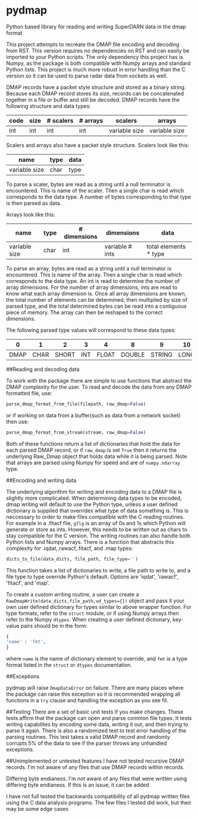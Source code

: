 # pydmap
Python based library for reading and writing SuperDARN data in the dmap format


This project attempts to recreate the DMAP file encoding and decoding from RST. This version requires no dependencies on RST and can easily be imported to your Python scripts. The only dependency this project has is Numpy, as the package is both compatible with Numpy arrays and standard Python lists. This project is much more robust in error handling than the C version so it can be used to parse radar data from sockets as well.

DMAP records have a packet style structure and stored as a binary string. Because each DMAP record stores its size, records can be concatenated together in a file or buffer and still be decoded. DMAP records have the following structure and data types:

code | size |  # scalers | # arrays | scalers | arrays 
---- | ---- | ---------- | -------- | ------- | ------
int  | int  | int        | int      | variable size | variable size

Scalers and arrays also have a packet style structure. Scalers look like this:

name | type | data
---- | ---- | ----
variable size | char | type

To parse a scaler, bytes are read as a string until a null terminator is encountered. This is name of the scaler. Then a single char is read which corresponds to the data type. A number of bytes corresponding to that type is then parsed as data.

Arrays look like this:

name | type | # dimensions | dimensions | data
---- | ---- | ------------ | ---------- | ----
variable size | char | int | variable # ints | total elements * type

To parse an array, bytes are read as a string until a null terminator is encountered. This is name of the array. Then a single char is read which corresponds to the data type. An int is read to determine the number of array dimensions. For the number of array dimensions, ints are read to know what each array dimension is. Once all array dimensions are known, the total number of elements can be determined, then multiplied by size of parsed type, and the total determined bytes can be read into a contiguous piece of memory. The array can then be reshaped to the correct dimensions.

The following parsed type values will correspond to these data types:

0 | 1 | 2 | 3 | 4 | 8 | 9 | 10 | 16 | 17 | 18 | 19
--- | --- | ---| --- | --- | --- | --- | --- | --- | --- | --- | ---
DMAP | CHAR | SHORT | INT | FLOAT | DOUBLE | STRING | LONG | UCHAR | USHORT | UINT | ULONG 



##Reading and decoding data

To work with the package there are simple to use functions that abstract the DMAP complexity for the user. To read and decode the data from any DMAP formatted file, use:
```python
parse_dmap_format_from_file(filepath, raw_dmap=False)
```
or if working on data from a buffer(such as data from a network socket) then use:
```python
parse_dmap_format_from_stream(stream, raw_dmap=False)
```

Both of these functions return a list of dictionaries that hold the data for each parsed DMAP record, or if `raw_dmap` is set `True` then it returns the underlying Raw_Dmap object that holds data while it is being parsed. Note that arrays are parsed using Numpy for speed and are of `numpy.ndarray` type.

##Encoding and writing data

The underlying algorithm for writing and encoding data to a DMAP file is slightly more complicated. When determining data types to be encoded, dmap writing will default to use the Python type, unless a user defined dictionary is supplied that overrides what type of data something is. This is neccessary to order to make files compatible with the C reading routines. For example in a .fitacf file, `gflg` is an array of 0s and 1s which Python will generate or store as ints. However, this needs to be written out as chars to stay compatible for the C version. The writing routines can also handle both Python lists and Numpy arrays. There is a function that abstracts this complexity for .iqdat,.rawacf,.fitacf, and .map types:
```python
dicts_to_file(data_dicts, file_path, file_type='')
```
This function takes a list of dictionaries to write, a file path to write to, and a file type to type override Python's default. Options are 'iqdat', 'rawacf', 'fitacf', and 'map'. 

To create a custom writing routine, a user can create a `RawDmapWrite(data_dicts,file_path,ud_types={})` object and pass it your own user defined dictionary for types similar to above wrapper function. For type formats, refer to the `struct` module, or if using Numpy arrays then refer to the Numpy `dtypes`. When creating a user defined dictionary, key-value pairs should be in the form:
```python
{
'name' : 'fmt', 
}
```
where `name` is the name of dictionary element to override, and `fmt` is a type format listed in the `struct` or `dtypes` documentation.

##Exceptions

pydmap will raise `DmapDataError` on failure. There are many places where the package can raise this exception so it is recommended wrapping all functions in a `try` clause and handling the exception as you see fit.

##Testing
There are a set of basic unit tests if you make changes. These tests affirm that the package can open and parse common file types. It tests writing capabilites by encoding some data, writing it out, and then trying to parse it again. There is also a randomized test to test error handling of the parsing routines. This test takes a valid DMAP record and randomly corrupts 5% of the data to see if the parser throws any unhandled exceptions.

##Unimplemented or untested features
I have not tested recursive DMAP records. I'm not aware of any files that use DMAP records within records.

Differing byte endianess. I'm not aware of any files that were written using differing byte endianess. If this is an issue, it can be added

I have not full tested the backwards compatibility of all pydmap written files using the C data analysis programs. The few files I tested did work, but their may be some edge cases





